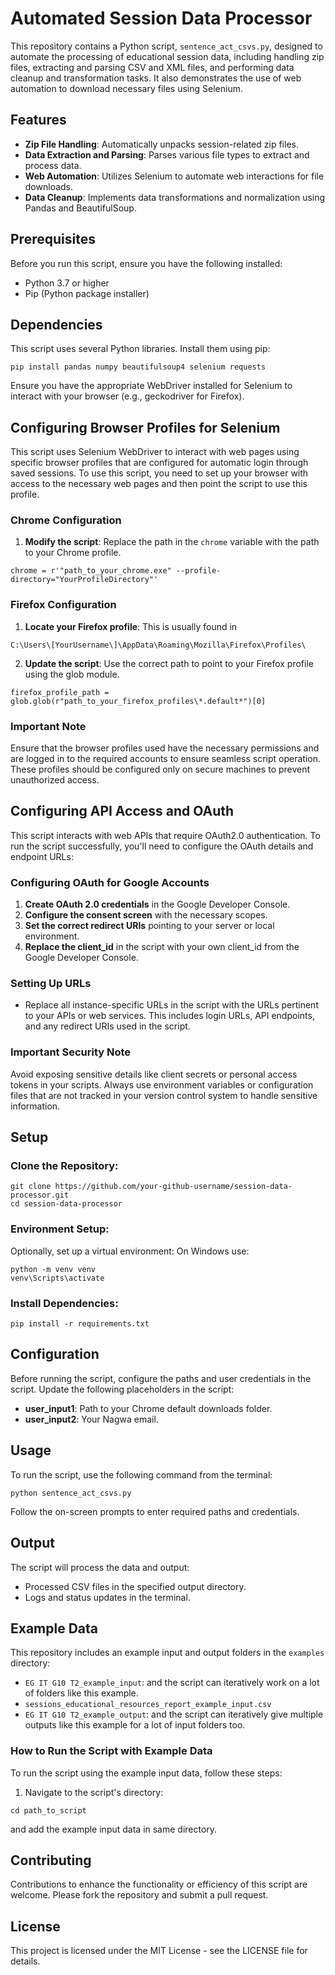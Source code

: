 # Automated Session Data Processor
This repository contains a Python script, `sentence_act_csvs.py`, designed to automate the processing of educational session data, including handling zip files, extracting and parsing CSV and XML files, and performing data cleanup and transformation tasks. It also demonstrates the use of web automation to download necessary files using Selenium.

## Features
- **Zip File Handling**: Automatically unpacks session-related zip files.
- **Data Extraction and Parsing**: Parses various file types to extract and process data.
- **Web Automation**: Utilizes Selenium to automate web interactions for file downloads.
- **Data Cleanup**: Implements data transformations and normalization using Pandas and BeautifulSoup.

## Prerequisites
Before you run this script, ensure you have the following installed:
- Python 3.7 or higher
- Pip (Python package installer)

## Dependencies
This script uses several Python libraries. Install them using pip:
```
pip install pandas numpy beautifulsoup4 selenium requests
```
Ensure you have the appropriate WebDriver installed for Selenium to interact with your browser (e.g., geckodriver for Firefox).

## Configuring Browser Profiles for Selenium
This script uses Selenium WebDriver to interact with web pages using specific browser profiles that are configured for automatic login through saved sessions. To use this script, you need to set up your browser with access to the necessary web pages and then point the script to use this profile.

### Chrome Configuration
1. **Modify the script**: Replace the path in the `chrome` variable with the path to your Chrome profile.
```
chrome = r'"path_to_your_chrome.exe" --profile-directory="YourProfileDirectory"'
```

### Firefox Configuration
1. **Locate your Firefox profile**: This is usually found in 
```
C:\Users\[YourUsername\]\AppData\Roaming\Mozilla\Firefox\Profiles\
```
2. **Update the script**: Use the correct path to point to your Firefox profile using the glob module.
```
firefox_profile_path = glob.glob(r"path_to_your_firefox_profiles\*.default*")[0]
```

### Important Note
Ensure that the browser profiles used have the necessary permissions and are logged in to the required accounts to ensure seamless script operation. These profiles should be configured only on secure machines to prevent unauthorized access.

## Configuring API Access and OAuth
This script interacts with web APIs that require OAuth2.0 authentication. To run the script successfully, you'll need to configure the OAuth details and endpoint URLs:

### Configuring OAuth for Google Accounts
1. **Create OAuth 2.0 credentials** in the Google Developer Console.
2. **Configure the consent screen** with the necessary scopes.
3. **Set the correct redirect URIs** pointing to your server or local environment.
4. **Replace the client_id** in the script with your own client_id from the Google Developer Console.

### Setting Up URLs
- Replace all instance-specific URLs in the script with the URLs pertinent to your APIs or web services. This includes login URLs, API endpoints, and any redirect URIs used in the script.

### Important Security Note
Avoid exposing sensitive details like client secrets or personal access tokens in your scripts. Always use environment variables or configuration files that are not tracked in your version control system to handle sensitive information.

## Setup

### Clone the Repository:
```
git clone https://github.com/your-github-username/session-data-processor.git
cd session-data-processor
```
### Environment Setup:
Optionally, set up a virtual environment:
On Windows use:
```
python -m venv venv
venv\Scripts\activate
```
### Install Dependencies:
```
pip install -r requirements.txt
```

## Configuration
Before running the script, configure the paths and user credentials in the script. Update the following placeholders in the script:
- **user_input1**: Path to your Chrome default downloads folder.
- **user_input2**: Your Nagwa email.

## Usage
To run the script, use the following command from the terminal:
```
python sentence_act_csvs.py
```
Follow the on-screen prompts to enter required paths and credentials.

## Output
The script will process the data and output:
- Processed CSV files in the specified output directory.
- Logs and status updates in the terminal.

## Example Data
This repository includes an example input and output folders in the `examples` directory:
- `EG IT G10 T2_example_input`: and the script can iteratively work on a lot of folders like this example.
- `sessions_educational_resources_report_example_input.csv`
- `EG IT G10 T2_example_output`: and the script can iteratively give multiple outputs like this example for a lot of input folders too.

### How to Run the Script with Example Data
To run the script using the example input data, follow these steps:
1. Navigate to the script's directory:
```
cd path_to_script
```
and add the example input data in same directory.

## Contributing
Contributions to enhance the functionality or efficiency of this script are welcome. Please fork the repository and submit a pull request.

## License
This project is licensed under the MIT License - see the LICENSE file for details.
